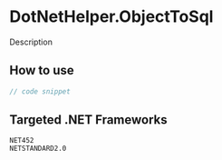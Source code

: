 # DotNetHelper.ObjectToSql

Description

## How to use
```csharp
// code snippet
```

## Targeted .NET Frameworks
    NET452
    NETSTANDARD2.0


